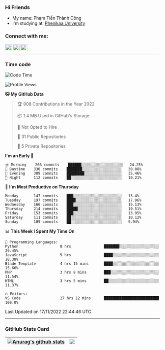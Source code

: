 ### Hi Friends

- My name: Phạm Tiến Thành Công
- I'm studying at: [Phenikaa University]


### Connect with me:
[<img align="left" alt="PhamTienThanhCong | Facebook" width="22px" src="https://upload.wikimedia.org/wikipedia/commons/thumb/1/16/Facebook-icon-1.png/640px-Facebook-icon-1.png" />][facebook]
[<img align="left" alt="PhamTienThanhCong | Zalo" width="22px" src="https://www.anphatpc.com.vn/template/anphat_2020v2/images/icon-zalo.jpg" />][zalo]
[<img align="left" alt="PhamTienThanhCong | LinkedIn" width="22px" src="https://cdn3.iconfinder.com/data/icons/inficons/512/linkedin.png" />][linkedin]

<br />

---

### Time code

<!--START_SECTION:waka-->
![Code Time](http://img.shields.io/badge/Code%20Time-724%20hrs%2034%20mins-blue)

![Profile Views](http://img.shields.io/badge/Profile%20Views-33-blue)

**🐱 My GitHub Data** 

> 🏆 908 Contributions in the Year 2022
 > 
> 📦 1.4 MB Used in GitHub's Storage 
 > 
> 🚫 Not Opted to Hire
 > 
> 📜 31 Public Repositories 
 > 
> 🔑 5 Private Repositories  
 > 
**I'm an Early 🐤** 

```text
🌞 Morning    266 commits    ██████░░░░░░░░░░░░░░░░░░░   24.25% 
🌆 Daytime    330 commits    ███████░░░░░░░░░░░░░░░░░░   30.08% 
🌃 Evening    389 commits    ████████░░░░░░░░░░░░░░░░░   35.46% 
🌙 Night      112 commits    ██░░░░░░░░░░░░░░░░░░░░░░░   10.21%

```
📅 **I'm Most Productive on Thursday** 

```text
Monday       147 commits    ███░░░░░░░░░░░░░░░░░░░░░░   13.4% 
Tuesday      197 commits    ████░░░░░░░░░░░░░░░░░░░░░   17.96% 
Wednesday    166 commits    ███░░░░░░░░░░░░░░░░░░░░░░   15.13% 
Thursday     214 commits    █████░░░░░░░░░░░░░░░░░░░░   19.51% 
Friday       153 commits    ███░░░░░░░░░░░░░░░░░░░░░░   13.95% 
Saturday     111 commits    ██░░░░░░░░░░░░░░░░░░░░░░░   10.12% 
Sunday       109 commits    ██░░░░░░░░░░░░░░░░░░░░░░░   9.94%

```


📊 **This Week I Spent My Time On** 

```text
💬 Programming Languages: 
Python                   8 hrs               ███████░░░░░░░░░░░░░░░░░░   29.45% 
JavaScript               5 hrs               ████░░░░░░░░░░░░░░░░░░░░░   18.38% 
Blade Template           4 hrs 15 mins       ████░░░░░░░░░░░░░░░░░░░░░   15.66% 
PHP                      3 hrs 8 mins        ███░░░░░░░░░░░░░░░░░░░░░░   11.54% 
HTML                     3 hrs 5 mins        ██░░░░░░░░░░░░░░░░░░░░░░░   11.37%

🔥 Editors: 
VS Code                  27 hrs 12 mins      █████████████████████████   100.0%

```


 Last Updated on 17/11/2022 22:44:46 UTC
<!--END_SECTION:waka-->

---

### GitHub Stats Card

| <a href="https://github.com/phamtienthanhcong"><img align="center" src="https://github-readme-stats.vercel.app/api?username=PhamTienThanhCong&show_icons=true&include_all_commits=true&theme=buefy&hide_border=true&theme=ocean_dark" alt="Anurag's github stats" /></a> | <a href="https://github.com/phamtienthanhcong"><img align="center" src="https://github-readme-stats.vercel.app/api/top-langs/?username=PhamTienThanhCong&layout=compact&theme=buefy&hide_border=true&theme=ocean_dark" /></a> |
| ------------- | ------------- |

[Phenikaa University]: https://phenikaa-uni.edu.vn/vi
[facebook]: https://www.facebook.com/phamtienthanhcong
[linkedin]: https://linkedin.com/in/phamtienthanhcong
[zalo]: https://zalo.me/0396396332
[tiktok]: https://www.tiktok.com/@phamtienthanhcong
[web]: https://github.com/PhamTienThanhCong/web_dev
[min project]: https://github.com/PhamTienThanhCong/Project-Of-Web
[c and cpp]: https://github.com/PhamTienThanhCong/Code_C_and_Cpro
[python]: https://github.com/PhamTienThanhCong/Python_beginer
